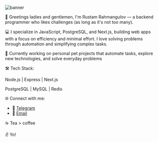 ![banner](https://images6.alphacoders.com/655/655055.jpg)

👋 Greetings ladies and gentlemen, I'm Rustam Rahmangulov — a backend programmer who likes challenges (as long as it's not too many).

💻 I specialize in JavaScript, PostgreSQL, and Next.js, building web apps with a focus on efficiency and minimal effort. I love solving problems through automation and simplifying complex tasks.

🚀 Currently working on personal pet projects that automate tasks, explore new technologies, and solve everyday problems

🛠️ Tech Stack:

Node.js | Express | Next.js

PostgreSQL | MySQL | Redis

🌐 Connect with me:
- 📧 [Telegram](https://t.me/Rustiktam)
- 📧 [Email](mailto:rramilperm@gmail.com)
  
☕ Tea > coffee 

✌️ Yo!
